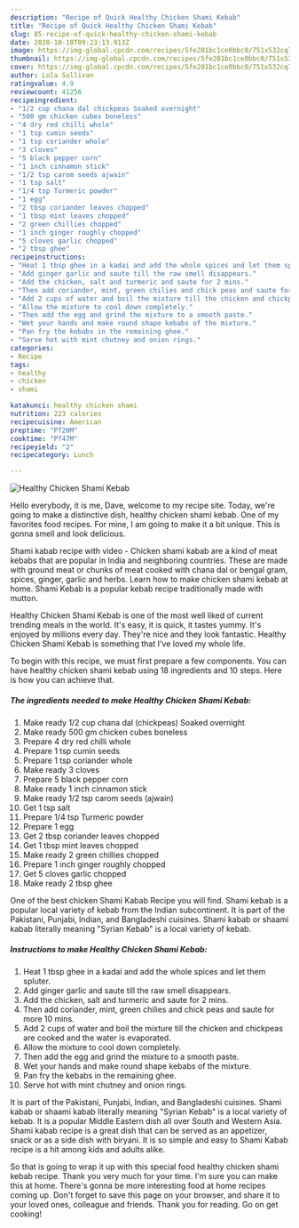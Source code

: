 ```yaml
---
description: "Recipe of Quick Healthy Chicken Shami Kebab"
title: "Recipe of Quick Healthy Chicken Shami Kebab"
slug: 85-recipe-of-quick-healthy-chicken-shami-kebab
date: 2020-10-18T09:23:13.913Z
image: https://img-global.cpcdn.com/recipes/5fe201bc1ce0bbc0/751x532cq70/healthy-chicken-shami-kebab-recipe-main-photo.jpg
thumbnail: https://img-global.cpcdn.com/recipes/5fe201bc1ce0bbc0/751x532cq70/healthy-chicken-shami-kebab-recipe-main-photo.jpg
cover: https://img-global.cpcdn.com/recipes/5fe201bc1ce0bbc0/751x532cq70/healthy-chicken-shami-kebab-recipe-main-photo.jpg
author: Lola Sullivan
ratingvalue: 4.9
reviewcount: 41256
recipeingredient:
- "1/2 cup chana dal chickpeas Soaked overnight"
- "500 gm chicken cubes boneless"
- "4 dry red chilli whole"
- "1 tsp cumin seeds"
- "1 tsp coriander whole"
- "3 cloves"
- "5 black pepper corn"
- "1 inch cinnamon stick"
- "1/2 tsp carom seeds ajwain"
- "1 tsp salt"
- "1/4 tsp Turmeric powder"
- "1 egg"
- "2 tbsp coriander leaves chopped"
- "1 tbsp mint leaves chopped"
- "2 green chillies chopped"
- "1 inch ginger roughly chopped"
- "5 cloves garlic chopped"
- "2 tbsp ghee"
recipeinstructions:
- "Heat 1 tbsp ghee in a kadai and add the whole spices and let them spluter."
- "Add ginger garlic and saute till the raw smell disappears."
- "Add the chicken, salt and turmeric and saute for 2 mins."
- "Then add coriander, mint, green chilies and chick peas and saute for more 10 mins."
- "Add 2 cups of water and boil the mixture till the chicken and chickpeas are cooked and the water is evaporated."
- "Allow the mixture to cool down completely."
- "Then add the egg and grind the mixture to a smooth paste."
- "Wet your hands and make round shape kebabs of the mixture."
- "Pan fry the kebabs in the remaining ghee."
- "Serve hot with mint chutney and onion rings."
categories:
- Recipe
tags:
- healthy
- chicken
- shami

katakunci: healthy chicken shami 
nutrition: 223 calories
recipecuisine: American
preptime: "PT20M"
cooktime: "PT47M"
recipeyield: "2"
recipecategory: Lunch

---
```



![Healthy Chicken Shami Kebab](https://img-global.cpcdn.com/recipes/5fe201bc1ce0bbc0/751x532cq70/healthy-chicken-shami-kebab-recipe-main-photo.jpg)

Hello everybody, it is me, Dave, welcome to my recipe site. Today, we're going to make a distinctive dish, healthy chicken shami kebab. One of my favorites food recipes. For mine, I am going to make it a bit unique. This is gonna smell and look delicious.

Shami kabab recipe with video - Chicken shami kabab are a kind of meat kebabs that are popular in India and neighboring countries. These are made with ground meat or chunks of meat cooked with chana dal or bengal gram, spices, ginger, garlic and herbs. Learn how to make chicken shami kebab at home. Shami Kebab is a popular kebab recipe traditionally made with mutton.

Healthy Chicken Shami Kebab is one of the most well liked of current trending meals in the world. It's easy, it is quick, it tastes yummy. It's enjoyed by millions every day. They're nice and they look fantastic. Healthy Chicken Shami Kebab is something that I've loved my whole life.


To begin with this recipe, we must first prepare a few components. You can have healthy chicken shami kebab using 18 ingredients and 10 steps. Here is how you can achieve that.

<!--inarticleads1-->

##### The ingredients needed to make Healthy Chicken Shami Kebab:

1. Make ready 1/2 cup chana dal (chickpeas) Soaked overnight
1. Make ready 500 gm chicken cubes boneless
1. Prepare 4 dry red chilli whole
1. Prepare 1 tsp cumin seeds
1. Prepare 1 tsp coriander whole
1. Make ready 3 cloves
1. Prepare 5 black pepper corn
1. Make ready 1 inch cinnamon stick
1. Make ready 1/2 tsp carom seeds (ajwain)
1. Get 1 tsp salt
1. Prepare 1/4 tsp Turmeric powder
1. Prepare 1 egg
1. Get 2 tbsp coriander leaves chopped
1. Get 1 tbsp mint leaves chopped
1. Make ready 2 green chillies chopped
1. Prepare 1 inch ginger roughly chopped
1. Get 5 cloves garlic chopped
1. Make ready 2 tbsp ghee


One of the best chicken Shami Kabab Recipe you will find. Shami kebab is a popular local variety of kebab from the Indian subcontinent. It is part of the Pakistani, Punjabi, Indian, and Bangladeshi cuisines. Shami kabab or shaami kabab literally meaning &#34;Syrian Kebab&#34; is a local variety of kebab. 

<!--inarticleads2-->

##### Instructions to make Healthy Chicken Shami Kebab:

1. Heat 1 tbsp ghee in a kadai and add the whole spices and let them spluter.
1. Add ginger garlic and saute till the raw smell disappears.
1. Add the chicken, salt and turmeric and saute for 2 mins.
1. Then add coriander, mint, green chilies and chick peas and saute for more 10 mins.
1. Add 2 cups of water and boil the mixture till the chicken and chickpeas are cooked and the water is evaporated.
1. Allow the mixture to cool down completely.
1. Then add the egg and grind the mixture to a smooth paste.
1. Wet your hands and make round shape kebabs of the mixture.
1. Pan fry the kebabs in the remaining ghee.
1. Serve hot with mint chutney and onion rings.


It is part of the Pakistani, Punjabi, Indian, and Bangladeshi cuisines. Shami kabab or shaami kabab literally meaning &#34;Syrian Kebab&#34; is a local variety of kebab. It is a popular Middle Eastern dish all over South and Western Asia. Shami kabab recipe is a great dish that can be served as an appetizer, snack or as a side dish with biryani. It is so simple and easy to Shami Kabab recipe is a hit among kids and adults alike. 

So that is going to wrap it up with this special food healthy chicken shami kebab recipe. Thank you very much for your time. I'm sure you can make this at home. There's gonna be more interesting food at home recipes coming up. Don't forget to save this page on your browser, and share it to your loved ones, colleague and friends. Thank you for reading. Go on get cooking!
